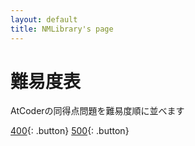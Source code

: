 ```yaml
---
layout: default
title: NMLibrary's page
---
```

# 難易度表
AtCoderの同得点問題を難易度順に並べます

[400](AtCoder400.html){: .button}
[500](AtCoder500.html){: .button}